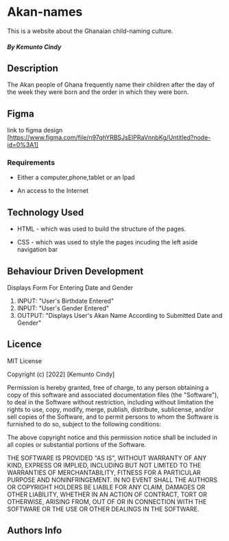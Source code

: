 # Akan-names
This is a website about the Ghanaian child-naming culture.

##### By Kemunto Cindy


## Description
<p>The Akan people of Ghana frequently name their children after the day of the week they were born and the order in which they were
  born.</p>

## Figma
link to figma design [https://www.figma.com/file/n97qhYRBSJsEIPRaVnnbKg/Untitled?node-id=0%3A1]

### Requirements

* Either a computer,phone,tablet or an Ipad

* An access to the Internet

## Technology Used
* HTML - which was used to build the structure of the pages.

* CSS - which was used to style the pages incuding the left aside navigation bar

## Behaviour Driven Development
Displays Form For Entering Date and Gender
1. INPUT: "User's Birthdate Entered"
2. INPUT: "User's Gender Entered"
3. OUTPUT: "Displays User's Akan Name According to Submitted Date and Gender"


## Licence

MIT License

Copyright (c) [2022] [Kemunto Cindy]

Permission is hereby granted, free of charge, to any person obtaining a copy
of this software and associated documentation files (the "Software"), to deal
in the Software without restriction, including without limitation the rights
to use, copy, modify, merge, publish, distribute, sublicense, and/or sell
copies of the Software, and to permit persons to whom the Software is
furnished to do so, subject to the following conditions:

The above copyright notice and this permission notice shall be included in all
copies or substantial portions of the Software.

THE SOFTWARE IS PROVIDED "AS IS", WITHOUT WARRANTY OF ANY KIND, EXPRESS OR
IMPLIED, INCLUDING BUT NOT LIMITED TO THE WARRANTIES OF MERCHANTABILITY,
FITNESS FOR A PARTICULAR PURPOSE AND NONINFRINGEMENT. IN NO EVENT SHALL THE
AUTHORS OR COPYRIGHT HOLDERS BE LIABLE FOR ANY CLAIM, DAMAGES OR OTHER
LIABILITY, WHETHER IN AN ACTION OF CONTRACT, TORT OR OTHERWISE, ARISING FROM,
OUT OF OR IN CONNECTION WITH THE SOFTWARE OR THE USE OR OTHER DEALINGS IN THE
SOFTWARE.


## Authors Info
